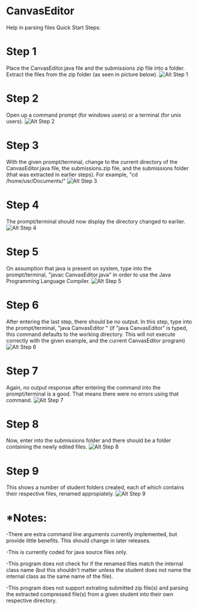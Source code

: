 # CanvasEditor
Help in parsing files
Quick Start Steps:

# Step 1
Place the CanvasEditor.java file and the submissions zip file into a folder. Extract the files from the zip folder (as seen in picture below).
![Alt Step 1](https://raw.githubusercontent.com/NRWB/CanvasEditor/master/resources/Step%20001.png)

# Step 2
Open up a command prompt (for windows users) or a terminal (for unix users).
![Alt Step 2](https://raw.githubusercontent.com/NRWB/CanvasEditor/master/resources/Step%20002.png)

# Step 3
With the given prompt/terminal, change to the current directory of the CanvasEditor.java file, the submissions.zip file, and the submissions folder (that was extracted in earlier steps). For example, "cd /home/usr/Documents/"
![Alt Step 3](https://raw.githubusercontent.com/NRWB/CanvasEditor/master/resources/Step%20003.png)

# Step 4
The prompt/terminal should now display the directory changed to earlier.
![Alt Step 4](https://raw.githubusercontent.com/NRWB/CanvasEditor/master/resources/Step%20004.png)

# Step 5
On assumption that java is present on system, type into the prompt/terminal, "javac CanvasEditor.java" in order to use the Java Programming Language Compiler.
![Alt Step 5](https://raw.githubusercontent.com/NRWB/CanvasEditor/master/resources/Step%20005.png)

# Step 6
After entering the last step, there should be no output. In this step, type into the prompt/terminal, "java CanvasEditor <path to file>" (if "java CanvasEditor" is typed, this command defaults to the working directory. This will not execute correctly with the given example, and the current CanvasEditor program)
![Alt Step 6](https://raw.githubusercontent.com/NRWB/CanvasEditor/master/resources/Step%20006.png)

# Step 7
Again, no output response after entering the command into the prompt/terminal is a good. That means there were no errors using that command.
![Alt Step 7](https://raw.githubusercontent.com/NRWB/CanvasEditor/master/resources/Step%20007.png)

# Step 8
Now, enter into the submissions folder and there should be a folder containing the newly edited files.
![Alt Step 8](https://raw.githubusercontent.com/NRWB/CanvasEditor/master/resources/Step%20008.png)

# Step 9
This shows a number of student folders created, each of which contains their respective files, renamed appropiately.
![Alt Step 9](https://raw.githubusercontent.com/NRWB/CanvasEditor/master/resources/Step%20009.png)

# *Notes:
-There are extra command line arguments currently implemented, but provide little benefits. This should change in later releases.

-This is currently coded for java source files only.

-This program does not check for if the renamed files match the internal class name (but this shouldn't matter unless the student does not name the internal class as the same name of the file).

-This program does not support extrating submitted zip file(s) and parsing the extracted compressed file(s) from a given student into their own respective directory.
